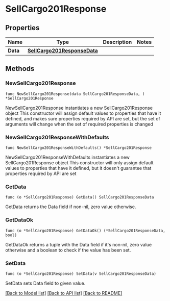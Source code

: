 # SellCargo201Response

## Properties

Name | Type | Description | Notes
------------ | ------------- | ------------- | -------------
**Data** | [**SellCargo201ResponseData**](SellCargo201ResponseData.md) |  | 

## Methods

### NewSellCargo201Response

`func NewSellCargo201Response(data SellCargo201ResponseData, ) *SellCargo201Response`

NewSellCargo201Response instantiates a new SellCargo201Response object
This constructor will assign default values to properties that have it defined,
and makes sure properties required by API are set, but the set of arguments
will change when the set of required properties is changed

### NewSellCargo201ResponseWithDefaults

`func NewSellCargo201ResponseWithDefaults() *SellCargo201Response`

NewSellCargo201ResponseWithDefaults instantiates a new SellCargo201Response object
This constructor will only assign default values to properties that have it defined,
but it doesn't guarantee that properties required by API are set

### GetData

`func (o *SellCargo201Response) GetData() SellCargo201ResponseData`

GetData returns the Data field if non-nil, zero value otherwise.

### GetDataOk

`func (o *SellCargo201Response) GetDataOk() (*SellCargo201ResponseData, bool)`

GetDataOk returns a tuple with the Data field if it's non-nil, zero value otherwise
and a boolean to check if the value has been set.

### SetData

`func (o *SellCargo201Response) SetData(v SellCargo201ResponseData)`

SetData sets Data field to given value.



[[Back to Model list]](../README.md#documentation-for-models) [[Back to API list]](../README.md#documentation-for-api-endpoints) [[Back to README]](../README.md)


